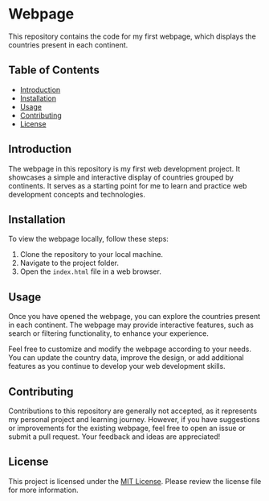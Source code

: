 # Webpage

This repository contains the code for my first webpage, which displays the countries present in each continent.

## Table of Contents

- [Introduction](#introduction)
- [Installation](#installation)
- [Usage](#usage)
- [Contributing](#contributing)
- [License](#license)

## Introduction

The webpage in this repository is my first web development project. It showcases a simple and interactive display of countries grouped by continents. It serves as a starting point for me to learn and practice web development concepts and technologies.

## Installation

To view the webpage locally, follow these steps:

1. Clone the repository to your local machine.
2. Navigate to the project folder.
3. Open the `index.html` file in a web browser.

## Usage

Once you have opened the webpage, you can explore the countries present in each continent. The webpage may provide interactive features, such as search or filtering functionality, to enhance your experience.

Feel free to customize and modify the webpage according to your needs. You can update the country data, improve the design, or add additional features as you continue to develop your web development skills.

## Contributing

Contributions to this repository are generally not accepted, as it represents my personal project and learning journey. However, if you have suggestions or improvements for the existing webpage, feel free to open an issue or submit a pull request. Your feedback and ideas are appreciated!

## License

This project is licensed under the [MIT License](LICENSE). Please review the license file for more information.
